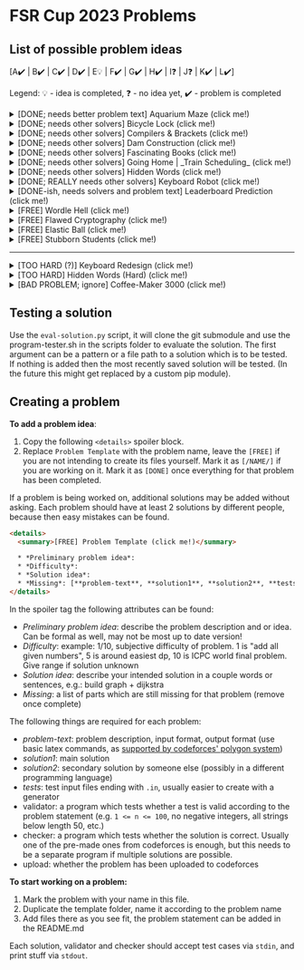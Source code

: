 # FSR Cup 2023 Problems


## List of possible problem ideas

[A✔️ | B✔️ | C✔️ | D✔️ | E💡 | F✔️ | G✔️ | H✔️ | I❓ | J❓ | K✔️ | L✔️]

Legend: 💡 - idea is completed, ❓ - no idea yet, ✔️ - problem is completed

<details> 
  <summary>[DONE; needs better problem text] Aquarium Maze (click me!)</summary>

  * *Preliminary problem idea*: you are given a 2D matrix of # and . (an aquarium). How much water fits inside of it? (Water does not flow up into airpockets)
  * *Difficulty*: 2-3/10
  * *Solution idea*: dfs or bfs
  * *Missing*: [**problem-text (improve)**, **solution-slide**]
  * *Variation*: given a maze as a 2D matrix of # and . print the length of the shortest path.
</details>

<details> 
  <summary>[DONE; needs other solvers] Bicycle Lock (click me!)</summary>

  * *Preliminary problem idea*: your gloves are too thick for the bicycle lock. Can only turn 2 dials at once, 2-100 numbers from 0 to 9 on lock. How many steps to turn to correct solution (if possible) given start position and correct position.
  * *Difficulty*: 2/10
  * *Solution idea*: greedy, start at left and check whether rightmost digit is correct
  * *Missing*: [**solution2**, **image of gloves + lock**, **solution-slide**]
</details>

<details> 
  <summary>[DONE; needs other solvers] Compilers & Brackets (click me!)</summary>

  * *Preliminary problem idea*: You just completed the lecture on how to create compilers, and now that you are an expert at it you want to test your skills. You decide to create your own programming language. First steps first, however, so you decide the most important thing is brackets, and lots of them. You want to write a parser which tells you whether a list of open and closed brackets is valid. Print "valid" or "invalid"
  * *Difficulty*: 2-3/10
  * *Solution idea*: track sum of open/closed brackets, if negative: print invalid
  * *Missing*: [**solution2**, **solution-slide**]
</details>

<details> 
  <summary>[DONE; needs other solvers] Dam Construction (click me!)</summary>

  * *Preliminary problem idea*: you have a limited number of 3 types of lego bricks, 1, 2 and 4 wide. What is the highest wall of width w you can build?
  * *Difficulty*: 3/10
  * *Solution idea*: greedy
  * *Missing*: [**problem-text**, **solution2**, **solution-slide**, **image-in-problem**]
</details>

<details> 
  <summary>[DONE; needs other solvers] Fascinating Books (click me!)</summary>

  * *Preliminary problem idea*: You wonder around the library looking for the best book on visual basic, but you see so many books that any book title you read starts to lose its meaning. You just see letters, and you start to wonder. Do these books on this shelf contain each letter of the english alphabet at least once? Print "yes" or "no"
  * *Difficulty*: 1/10
  * *Solution idea*:
  * *Missing*: [**solution2**, **solution-slide**]
</details>


<details> 
  <summary>[DONE; needs other solvers] Going Home | _Train Scheduling_ (click me!)</summary>

  * *Preliminary problem idea*: you are in Rostock, but tomorrow you want to be at home! So you decide to go with deutsche bahn, however you see that their planning system is not working. So you take the matters in your own hands. You take all routes in the system and create your own timetable and routing. Of course the deutsche bahn trains may have some delay. Given the routes for the day and the maximum delay for each train, print the earliest possible time for arrival, and the latest possible time
  * *Difficulty*: 5/10
  * *Solution idea*: make graph, traverse with dijkstra
  * *Missing*: [**solution2**, **solution-slide**]
</details>

<details> 
  <summary>[DONE; needs other solvers] Hidden Words (click me!)</summary>

  * *Preliminary problem idea*: Given a list of words, construct a string of minimal length which contains each given word. Much easier variation: words have to appear in order. A bit harder: words appear in order, but may be shifted.
  * *Difficulty*: 2/10
  * *Solution idea*:
  * *Missing*: [**solution2**, **solution-slide**]
</details>

<details> 
  <summary>[DONE; REALLY needs other solvers] Keyboard Robot (click me!)</summary>

  * *Preliminary problem idea*: you are given a 6x6 keyboard layout and a list of words. You are building a robot with 2 separately movable fingers which can type letters on that keyboard. The fingers can only move along the grid, not diagonally, but they can move at the same time. Each movement costs 1 second, what is the minimal number seconds required to type all words correctly?
  * *Difficulty*: 6/10
  * *Solution idea*: shortest path? dp?
  * *Missing*: [**problem-text**, **solution2**, **tests**, **validator**, **checker**, **upload**, **solution-slide**]
</details>

<details> 
  <summary>[DONE-ish, needs solvers and problem text] Leaderboard Prediction (click me!)</summary>

  * *Preliminary problem idea*: You are a crazy good competitive programmer, you have read all 8 problems, you have 3 hours and 50 minutes of the contest remaining, and now you know how long each problem will take you in minutes. Print how many problems you will be able to solve in 3:50 and what the time penalty will be for those solved problems.
  * *Difficulty*: 1/10
  * *Solution idea*:
  * *Missing*: [**problem-text**, **solution2**, **upload**, **solution-slide**]
</details>


<details> 
  <summary>[FREE] Wordle Hell (click me!)</summary>

  * *Preliminary problem idea*: While again not paying attention in the lecture, you are playing wordle on your phone. You see that you only have 4 guesses left. You wonder what is the best way to test as many letters as possible. Given a list of 5-letter words (may not be valid wordle words), find 4 words which maximize the number of distinct letters across them.
  * *Difficulty*: 3-6/10
  * *Solution idea*: 
  * *Missing*: [**problem-text**, **solution1**, **solution2**, **tests**, **validator**, **checker**, **upload**, **solution-slide**]
</details>


<details> 
  <summary>[FREE] Flawed Cryptography (click me!)</summary>

  * *Preliminary problem idea*: You are a pretty good white-hat-hacker and so you have found a backdoor on a website. Its security is at least not entirely terrible, you have gotten only the access to test the hashing algorithm of the website. You try it out, to see whether its SHA256 or something similar, but to your surprise you see that it seems to be neither, in fact it looks very short and not very good. For "password" you got "??e?b???" Immediately, you try a couple of other words
  * *Difficulty*: 1-3/10
  * *Solution idea*: leave "0-9a-f" as is in the original, calculate ascii index of rest of chars, take mod 16, index of "0-9a-f" list. Harder: + shift entire string by 3
  * *Missing*: [**problem-text**, **solution1**, **solution2**, **tests**, **validator**, **checker**, **upload**, **solution-slide**]
</details>

<details> 
  <summary>[FREE] Elastic Ball (click me!)</summary>

  * *Preliminary problem idea*: you are given a n x m grid of `.`, `O` or `#` characters, you are to compute the trajectory of a ball such that it hits the target `O`s. Print the trajectory, the ball bounces in a parabola
  * *Difficulty*: 3-4/10
  * *Solution idea*: bruteforce various throwing strengths
  * *Missing*: [**problem-text**, **solution1**, **solution2**, **tests**, **validator**, **checker**, **upload**, **solution-slide**]
</details>


<details> 
  <summary>[FREE] Stubborn Students (click me!)</summary>

  * *Preliminary problem idea*: you are to manage a n x m room full of seats for students, you expect near full occupancy so you decide in order to make the seating smoother to create an algorithm for automatic seating. Each row can only be accessed from one side. You are given a list of n students, and which time slots they have lectures (each student will only be in the room during those time slots.) Students are stubborn though, once seated they will not leave their place until they don't have a time slot in that room. Print a seating which minimizes the number of times a student has to stand up in order to allow another student through.
  * *Difficulty*: 5-7/10
  * *Solution idea*: dp?
  * *Missing*: [**problem-text**, **solution1**, **solution2**, **tests**, **validator**, **checker**, **upload**, **solution-slide**]
</details>


---


<details> 
  <summary>[TOO HARD (?)] Keyboard Redesign (click me!)</summary>

  * *Preliminary problem idea*: You have decided to redesign the keyboard. Given a list of words, create an optimal keyboard on a integer grid, such that the distances between letters is minimized when typing the given words."Easier" alternative: 1x26 row of numbers, still really hard, no idea how to solve?
  * *Difficulty*: 6-10/10
  * *Solution idea*:
  * *Missing*: [**problem-text**, **solution1**, **solution2**, **tests**, **validator**, **checker**, **upload**, **solution-slide**]
</details>


<details> 
  <summary>[TOO HARD] Hidden Words (Hard) (click me!)</summary>

  * *Preliminary problem idea*: Construct a n x n grid of letters.  You are given m words, each word should occur exactly once in that grid either horizontally or vertically. 
  * *Difficulty*: 6-10/10
  * *Solution idea*:
  * *Missing*: [**problem-text**, **solution1**, **solution2**, **tests**, **validator**, **checker**, **upload**, **solution-slide**]
</details>

<details> 
  <summary>[BAD PROBLEM; ignore] Coffee-Maker 3000 (click me!)</summary>

  * *Preliminary problem idea*: Tomorrow is the last submission day for your seminar paper, you have written exactly 0 words so far. It is time to work you say, it will be a long day. You prepare your custom self-built coffee machine for the next t hours. You have enough coffee for x coffee cups in that time. Each time it brews a coffee you drink it immediately and you gain a boost to your productivity for m minutes. Drinking multiple coffee cups in the same time is not as effective, it follows the formula sqrt(x), where x is the number of boosts active during that timeframe. Each minute you write n words, what is the maximum number of words you can write if you optimize the coffee machine?
  * *Difficulty*: 
  * *Solution idea*:
  * *Missing*: [**problem-text**, **solution1**, **solution2**, **tests**, **validator**, **checker**, **upload**, **solution-slide**]
</details>



## Testing a solution

Use the `eval-solution.py` script, it will clone the git submodule and use the program-tester.sh in the scripts folder to evaluate the solution. The first argument can be a pattern or a file path to a solution which is to be tested. If nothing is added then the most recently saved solution will be tested. (In the future this might get replaced by a custom pip module).

## Creating a problem


**To add a problem idea**: 

1. Copy the following `<details>` spoiler block. 
2. Replace `Problem Template` with the problem name, leave the `[FREE]` if you are not intending to create its files yourself. Mark it as `[/NAME/]` if you are working on it. Mark it as `[DONE]` once everything for that problem has been completed.

If a problem is being worked on, additional solutions may be added without asking. Each problem should have at least 2 solutions by different people, because then easy mistakes can be found.

```html
<details> 
  <summary>[FREE] Problem Template (click me!)</summary>

  * *Preliminary problem idea*: 
  * *Difficulty*: 
  * *Solution idea*:
  * *Missing*: [**problem-text**, **solution1**, **solution2**, **tests**, **validator**, **checker**, **upload**, **solution-slide**]
</details>
```

In the spoiler tag the following attributes can be found:

* *Preliminary problem idea*: describe the problem description and or idea. Can be formal as well, may not be most up to date version!
* *Difficulty*: example: 1/10, subjective difficulty of problem. 1 is "add all given numbers", 5 is around easiest dp, 10 is ICPC world final problem. Give range if solution unknown
* *Solution idea*: describe your intended solution in a couple words or sentences, e.g.: build graph + dijkstra
* *Missing*: a list of parts which are still missing for that problem (remove once complete)

The following things are required for each problem:

* _problem-text_: problem description, input format, output format (use basic latex commands, as [supported by codeforces' polygon system](https://polygon.codeforces.com/docs/statements-tex-manual?ccid=0024b28061a8a61a73208fdecd433e9e&session=6ac53d17b6402d9f6a2692326b91989a06fa6000))
* _solution1_: main solution 
* _solution2_: secondary solution by someone else (possibly in a different programming language)
* _tests_: test input files ending with `.in`, usually easier to create with a generator
* validator: a program which tests whether a test is valid according to the problem statement (e.g. `1 <= n <= 100`, no negative integers, all strings below length 50, etc.)
* checker: a program which tests whether the solution is correct. Usually one of the pre-made ones from codeforces is enough, but this needs to be a separate program if multiple solutions are possible.
* upload: whether the problem has been uploaded to codeforces


**To start working on a problem:**

1. Mark the problem with your name in this file.
2. Duplicate the template folder, name it according to the problem name
3. Add files there as you see fit, the problem statement can be added in the README.md

Each solution, validator and checker should accept test cases via `stdin`, and print stuff via `stdout`. 

